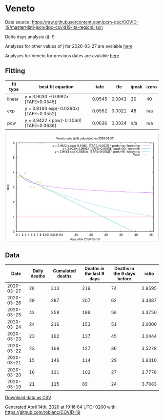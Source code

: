 # Veneto

Data source: https://raw.githubusercontent.com/pcm-dpc/COVID-19/master/dati-json/dpc-covid19-ita-regioni.json

Delta days analysis (j): 9

Analyses for other values of j for 2020-03-27 are avalable [here](../2020-03-27/README.md)

Analyses for Veneto for previous dates are avalable [here](../README.md)

## Fitting 
|fit type|best fit equation|tafe|tfe|ipeak|izero|
|-------|-----|--------|------|---|---|
|linear|y = 3.9030 -0.0992x  [TAFE=0.0545]|0.0545|0.0043|30|40|
|exp|y = 3.9193 exp(-0.0290x)  [TAFE=0.0552]|0.0552|0.0021|48|n/a|
|pow|y = 3.9422 x pow(-0.1060)  [TAFE=0.0636]|0.0636|0.0024|n/a|n/a|

![Plot](COVID-19_veneto_j9_2020-03-27.png)

## Data
|Date|Daily deaths|Cumulated deaths|Deaths in the last 9 days|Deaths in the 9 days before|ratio|
|----|----------|-----------|-------|--------------------|-----|
|2020-03-27|26|313|219|74|2.9595|
|2020-03-26|29|287|207|62|3.3387|
|2020-03-25|42|258|189|56|3.3750|
|2020-03-24|24|216|153|51|3.0000|
|2020-03-23|23|192|137|45|3.0444|
|2020-03-22|23|169|127|36|3.5278|
|2020-03-21|15|146|114|29|3.9310|
|2020-03-20|16|131|102|27|3.7778|
|2020-03-19|21|115|89|24|3.7083|

[Download data as CSV](COVID-19_veneto_j9_2020-03-27.csv)

Generated April 14th, 2020 at 19:16:04 UTC+0200 with https://github.com/robianc/COVID-19

